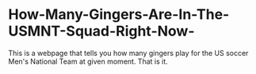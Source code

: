 # How-Many-Gingers-Are-In-The-USMNT-Squad-Right-Now-
This is a webpage that tells you how many gingers play for the US soccer Men's National Team at given moment. That is it. 
